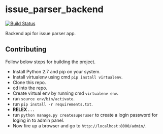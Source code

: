 # issue_parser_backend
[![Build Status](https://travis-ci.org/razat249/issue_parser_backend.svg?branch=master)](https://travis-ci.org/razat249/issue_parser_backend)

Backend api for issue parser app.
## Contributing
Follow below steps for building the project.
- Install Python 2.7 and pip on your system.
- Install virtualenv using cmd `pip install virtualenv`.
- Clone this repo.
- cd into the repo.
- Create virtual env by running cmd `virtualenv env`.
- run `source env/bin/activate`.
- run `pip install -r requirements.txt`.
- **RELEX . . .**
- run `python manage.py createsuperuser` to create a login password for loging in to admin panel.
- Now fire up a browser and go to `http://localhost:8000/admin/`.
